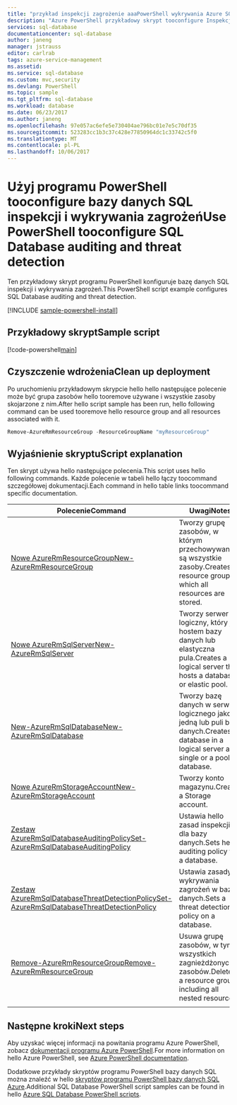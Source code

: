 ```yaml
---
title: "przykład inspekcji zagrożenie aaaPowerShell wykrywania Azure SQL Database | Dokumentacja firmy Microsoft"
description: "Azure PowerShell przykładowy skrypt tooconfigure Inspekcja i wykrywanie zagrożeń w bazie danych SQL Azure"
services: sql-database
documentationcenter: sql-database
author: janeng
manager: jstrauss
editor: carlrab
tags: azure-service-management
ms.assetid: 
ms.service: sql-database
ms.custom: mvc,security
ms.devlang: PowerShell
ms.topic: sample
ms.tgt_pltfrm: sql-database
ms.workload: database
ms.date: 06/23/2017
ms.author: janeng
ms.openlocfilehash: 97e057ac6efe5e730404ae796bc01e7e5c70df35
ms.sourcegitcommit: 523283cc1b3c37c428e77850964dc1c33742c5f0
ms.translationtype: MT
ms.contentlocale: pl-PL
ms.lasthandoff: 10/06/2017
---
```

# <a name="use-powershell-tooconfigure-sql-database-auditing-and-threat-detection"></a><span data-ttu-id="95d7e-103">Użyj programu PowerShell tooconfigure bazy danych SQL inspekcji i wykrywania zagrożeń</span><span class="sxs-lookup"><span data-stu-id="95d7e-103">Use PowerShell tooconfigure SQL Database auditing and threat detection</span></span>

<span data-ttu-id="95d7e-104">Ten przykładowy skrypt programu PowerShell konfiguruje bazę danych SQL inspekcji i wykrywania zagrożeń.</span><span class="sxs-lookup"><span data-stu-id="95d7e-104">This PowerShell script example configures SQL Database auditing and threat detection.</span></span> 

[!INCLUDE [sample-powershell-install](../../../includes/sample-powershell-install-no-ssh.md)]

## <a name="sample-script"></a><span data-ttu-id="95d7e-105">Przykładowy skrypt</span><span class="sxs-lookup"><span data-stu-id="95d7e-105">Sample script</span></span>

[!code-powershell[main](../../../powershell_scripts/sql-database/database-auditing-and-threat-detection/database-auditing-and-threat-detection.ps1?highlight=13-14 "Configure auditing and threat detection")]

## <a name="clean-up-deployment"></a><span data-ttu-id="95d7e-106">Czyszczenie wdrożenia</span><span class="sxs-lookup"><span data-stu-id="95d7e-106">Clean up deployment</span></span>

<span data-ttu-id="95d7e-107">Po uruchomieniu przykładowym skrypcie hello hello następujące polecenie może być grupa zasobów hello tooremove używane i wszystkie zasoby skojarzone z nim.</span><span class="sxs-lookup"><span data-stu-id="95d7e-107">After hello script sample has been run, hello following command can be used tooremove hello resource group and all resources associated with it.</span></span>

```powershell
Remove-AzureRmResourceGroup -ResourceGroupName "myResourceGroup"
```

## <a name="script-explanation"></a><span data-ttu-id="95d7e-108">Wyjaśnienie skryptu</span><span class="sxs-lookup"><span data-stu-id="95d7e-108">Script explanation</span></span>

<span data-ttu-id="95d7e-109">Ten skrypt używa hello następujące polecenia.</span><span class="sxs-lookup"><span data-stu-id="95d7e-109">This script uses hello following commands.</span></span> <span data-ttu-id="95d7e-110">Każde polecenie w tabeli hello łączy toocommand szczegółowej dokumentacji.</span><span class="sxs-lookup"><span data-stu-id="95d7e-110">Each command in hello table links toocommand specific documentation.</span></span>

| <span data-ttu-id="95d7e-111">Polecenie</span><span class="sxs-lookup"><span data-stu-id="95d7e-111">Command</span></span> | <span data-ttu-id="95d7e-112">Uwagi</span><span class="sxs-lookup"><span data-stu-id="95d7e-112">Notes</span></span> |
|---|---|
| [<span data-ttu-id="95d7e-113">Nowe AzureRmResourceGroup</span><span class="sxs-lookup"><span data-stu-id="95d7e-113">New-AzureRmResourceGroup</span></span>](/powershell/module/azurerm.resources/new-azurermresourcegroup) | <span data-ttu-id="95d7e-114">Tworzy grupę zasobów, w którym przechowywane są wszystkie zasoby.</span><span class="sxs-lookup"><span data-stu-id="95d7e-114">Creates a resource group in which all resources are stored.</span></span> |
| [<span data-ttu-id="95d7e-115">Nowe AzureRmSqlServer</span><span class="sxs-lookup"><span data-stu-id="95d7e-115">New-AzureRmSqlServer</span></span>](/powershell/module/azurerm.sql/new-azurermsqlserver) | <span data-ttu-id="95d7e-116">Tworzy serwer logiczny, który jest hostem bazy danych lub elastyczna pula.</span><span class="sxs-lookup"><span data-stu-id="95d7e-116">Creates a logical server that hosts a database or elastic pool.</span></span> |
| [<span data-ttu-id="95d7e-117">New-AzureRmSqlDatabase</span><span class="sxs-lookup"><span data-stu-id="95d7e-117">New-AzureRmSqlDatabase</span></span>](/powershell/module/azurerm.sql/new-azurermsqldatabase) | <span data-ttu-id="95d7e-118">Tworzy bazę danych w serwera logicznego jako jedną lub puli bazy danych.</span><span class="sxs-lookup"><span data-stu-id="95d7e-118">Creates a database in a logical server as a single or a pooled database.</span></span> |
| [<span data-ttu-id="95d7e-119">Nowe AzureRmStorageAccount</span><span class="sxs-lookup"><span data-stu-id="95d7e-119">New-AzureRmStorageAccount</span></span>](/powershell/module/azurerm.storage/new-azurermstorageaccount) | <span data-ttu-id="95d7e-120">Tworzy konto magazynu.</span><span class="sxs-lookup"><span data-stu-id="95d7e-120">Creates a Storage account.</span></span> |
| [<span data-ttu-id="95d7e-121">Zestaw AzureRmSqlDatabaseAuditingPolicy</span><span class="sxs-lookup"><span data-stu-id="95d7e-121">Set-AzureRmSqlDatabaseAuditingPolicy</span></span>](/powershell/module/azurerm.sql/set-azurermsqldatabaseauditingpolicy) | <span data-ttu-id="95d7e-122">Ustawia hello zasad inspekcji dla bazy danych.</span><span class="sxs-lookup"><span data-stu-id="95d7e-122">Sets hello auditing policy for a database.</span></span> |
| [<span data-ttu-id="95d7e-123">Zestaw AzureRmSqlDatabaseThreatDetectionPolicy</span><span class="sxs-lookup"><span data-stu-id="95d7e-123">Set-AzureRmSqlDatabaseThreatDetectionPolicy</span></span>](/powershell/module/azurerm.sql/set-azurermsqldatabasethreatdetectionpolicy) | <span data-ttu-id="95d7e-124">Ustawia zasady wykrywania zagrożeń w bazie danych.</span><span class="sxs-lookup"><span data-stu-id="95d7e-124">Sets a threat detection policy on a database.</span></span> |
| [<span data-ttu-id="95d7e-125">Remove-AzureRmResourceGroup</span><span class="sxs-lookup"><span data-stu-id="95d7e-125">Remove-AzureRmResourceGroup</span></span>](/powershell/module/azurerm.resources/remove-azurermresourcegroup) | <span data-ttu-id="95d7e-126">Usuwa grupę zasobów, w tym wszystkich zagnieżdżonych zasobów.</span><span class="sxs-lookup"><span data-stu-id="95d7e-126">Deletes a resource group including all nested resources.</span></span> |
|||

## <a name="next-steps"></a><span data-ttu-id="95d7e-127">Następne kroki</span><span class="sxs-lookup"><span data-stu-id="95d7e-127">Next steps</span></span>

<span data-ttu-id="95d7e-128">Aby uzyskać więcej informacji na powitania programu Azure PowerShell, zobacz [dokumentacji programu Azure PowerShell](/powershell/azure/overview).</span><span class="sxs-lookup"><span data-stu-id="95d7e-128">For more information on hello Azure PowerShell, see [Azure PowerShell documentation](/powershell/azure/overview).</span></span>

<span data-ttu-id="95d7e-129">Dodatkowe przykłady skryptów programu PowerShell bazy danych SQL można znaleźć w hello [skryptów programu PowerShell bazy danych SQL Azure](../sql-database-powershell-samples.md).</span><span class="sxs-lookup"><span data-stu-id="95d7e-129">Additional SQL Database PowerShell script samples can be found in hello [Azure SQL Database PowerShell scripts](../sql-database-powershell-samples.md).</span></span>
